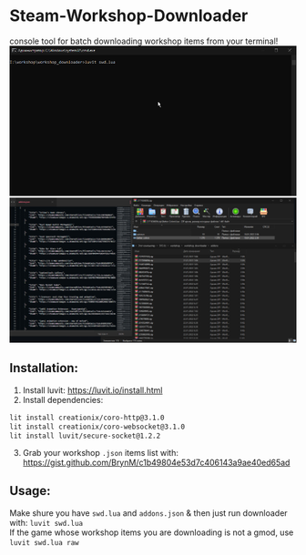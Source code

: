 # Steam-Workshop-Downloader
console tool for batch downloading workshop items from your terminal!
![Preview GIF](https://github.com/Be1zebub/Steam-Workshop-Downloader/blob/main/preview.gif?raw=true)
![Preview JPG](https://github.com/Be1zebub/Steam-Workshop-Downloader/blob/main/preview.jpg?raw=true)

## Installation:

1. Install luvit: https://luvit.io/install.html
2. Install dependencies:
```shell
lit install creationix/coro-http@3.1.0
lit install creationix/coro-websocket@3.1.0
lit install luvit/secure-socket@1.2.2
```
3. Grab your workshop `.json` items list with: https://gist.github.com/BrynM/c1b49804e53d7c406143a9ae40ed65ad

## Usage:
Make shure you have `swd.lua` and `addons.json` & then just run downloader with: `luvit swd.lua`   
If the game whose workshop items you are downloading is not a gmod, use `luvit swd.lua raw`
